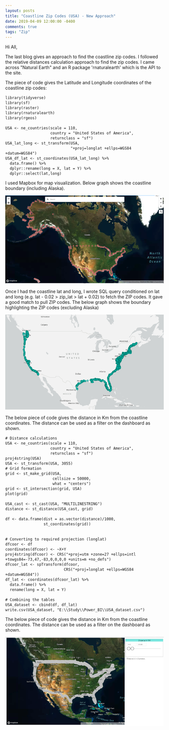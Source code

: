 ```yaml
---
layout: posts
title: "Coastline Zip Codes (USA) - New Approach"
date: 2019-04-09 12:00:00 -0400
comments: true
tags: "Zip"
---
```

Hi All,

The last blog gives an approach to find the coastline zip codes. I followed the relative distances calculation approach to find the zip codes. I came across "Natural Earth" and an R package 'rnaturalearth' which is the API to the site. 

The piece of code gives the Latitude and Longitude coordinates of the coastline zip codes:

```{r}
library(tidyverse)
library(sf)
library(raster)
library(rnaturalearth)
library(rgeos)

USA <- ne_countries(scale = 110, 
                    country = "United States of America", 
                    returnclass = "sf")
USA_lat_long <- st_transform(USA, 
                             "+proj=longlat +ellps=WGS84 +datum=WGS84")
USA_df_lat <- st_coordinates(USA_lat_long) %>% 
  data.frame() %>% 
  dplyr::rename(long = X, lat = Y) %>% 
  dplyr::select(lat,long)

```
I used Mapbox for map visualization. Below graph shows the coastline boundary (including Alaska).

![center](/images/coast_zip.PNG)

Once I had the coastline lat and long, I wrote SQL query conditioned on lat and long (e.g. lat - 0.02 > zip_lat > lat + 0.02) to fetch the ZIP codes. It gave a good match to pull ZIP codes. The below graph shows the boundary highlighting the ZIP codes (excluding Alaska) 

![center](/images/zip1.PNG)


The below piece of code gives the distance in Km from the coastline coordinates. The distance can be used as a filter on the dashboard as shown. 

```{r}
# Distance calculations
USA <- ne_countries(scale = 110, 
                    country = "United States of America", 
                    returnclass = "sf")
proj4string(USA)
USA <- st_transform(USA, 3055)
# Grid formation
grid <- st_make_grid(USA, 
                     cellsize = 50000, 
                     what = "centers")
grid <- st_intersection(grid, USA)
plot(grid)

USA_cast <- st_cast(USA, "MULTILINESTRING")
distance <- st_distance(USA_cast, grid)

df <- data.frame(dist = as.vector(distance)/1000,
                 st_coordinates(grid))


# Converting to required projection (longlat)
dfcoor <- df
coordinates(dfcoor) <- ~X+Y
proj4string(dfcoor) <- CRS("+proj=utm +zone=27 +ellps=intl +towgs84=-73,47,-83,0,0,0,0 +units=m +no_defs")
dfcoor_lat <- spTransform(dfcoor, 
                          CRS("+proj=longlat +ellps=WGS84 +datum=WGS84"))
df_lat <- coordinates(dfcoor_lat) %>% 
  data.frame() %>% 
  rename(long = X, lat = Y)

# Combining the tables
USA_dataset <- cbind(df, df_lat)
write.csv(USA_dataset, "E:\\Study\\Power_BI\\USA_dataset.csv")
```

The below piece of code gives the distance in Km from the coastline coordinates. The distance can be used as a filter on the dashboard as shown. 

![center](/images/distance_report.PNG)
